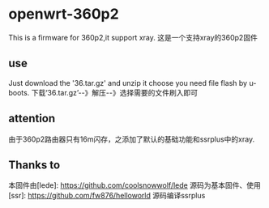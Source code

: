 # openwrt-360p2
This is a firmware for 360p2,it support xray.
这是一个支持xray的360p2固件
## use
Just download the '36.tar.gz' and unzip it choose you need file flash by u-boots.
下载‘36.tar.gz’--》解压--》选择需要的文件刷入即可
## attention 
由于360p2路由器只有16m闪存，之添加了默认的基础功能和ssrplus中的xray.
## Thanks to 
本固件由[lede]: https://github.com/coolsnowwolf/lede 源码为基本固件、使用[ssr]: https://github.com/fw876/helloworld 源码编译ssrplus
